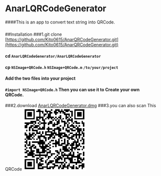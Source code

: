 # AnarLQRCodeGenerator

####This is an app to convert text string into QRCode.

#####
##Installation
###1.git clone [https://github.com/Kito0615/AnarQRCodeGenerator.git](https://github.com/Kito0615/AnarQRCodeGenerator.git)
#### cd `AnarLQRCodeGenerator/AnarLQRCodeGenerator`
#### cp `NSImage+QRCode.h` `NSImage+QRCode.m` `/to/your/project`
#### Add the two files into your project
#### `#import NSImage+QRCode.h` Then you can use it to Create your own QRCode.
###2.download [AnarLQRCodeGenerator.dmg](https://github.com/Kito0615/AnarLQRCodeGenerator/blob/master/anarlqrcodegenerator.dmg?raw=true)
###3.you can also scan This QRCode 
![](https://github.com/Kito0615/AnarLQRCodeGenerator/raw/master/QRCode.png)  
